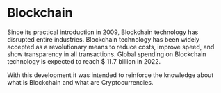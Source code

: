 # Blockchain

Since its practical introduction in 2009, Blockchain technology has disrupted entire industries. Blockchain technology has been widely accepted as a revolutionary means to reduce costs, improve speed, and show transparency in all transactions. Global spending on Blockchain technology is expected to reach $ 11.7 billion in 2022.

With this development it was intended to reinforce the knowledge about what is Blockchain and what are Cryptocurrencies.


